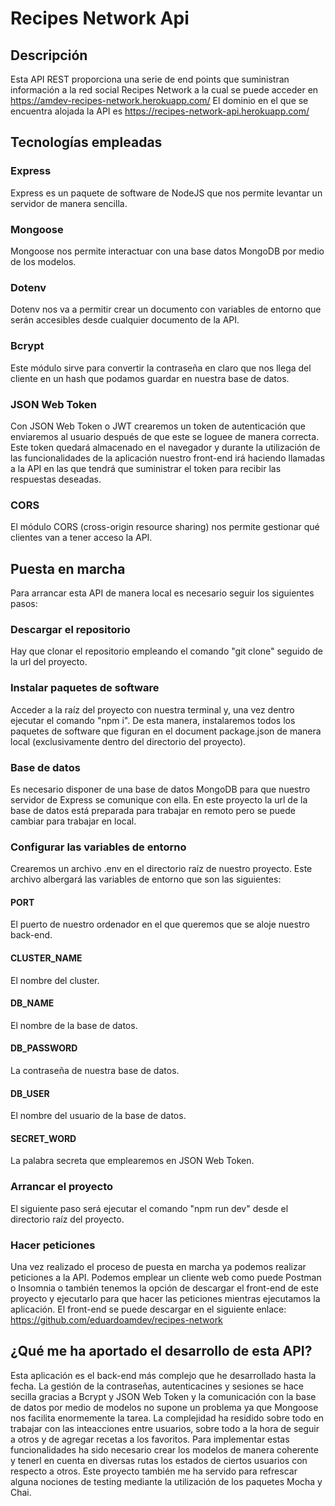 # Recipes Network Api

## Descripción

Esta API REST proporciona una serie de end points que suministran información a la red social Recipes Network a la cual se puede acceder en https://amdev-recipes-network.herokuapp.com/
El dominio en el que se encuentra alojada la API es https://recipes-network-api.herokuapp.com/

## Tecnologías empleadas

### Express

Express es un paquete de software de NodeJS que nos permite levantar un servidor de manera sencilla.

### Mongoose

Mongoose nos permite interactuar con una base datos MongoDB por medio de los modelos.

### Dotenv

Dotenv nos va a permitir crear un documento con variables de entorno que serán accesibles desde cualquier documento de la API.

### Bcrypt

Este módulo sirve para convertir la contraseña en claro que nos llega del cliente en un hash que podamos guardar en nuestra base de datos.

### JSON Web Token

Con JSON Web Token o JWT crearemos un token de autenticación que enviaremos al usuario después de que este se loguee de manera correcta. Este token quedará almacenado en el navegador y durante la utilización de las funcionalidades de la aplicación nuestro front-end irá haciendo llamadas a la API en las que tendrá que suministrar el token para recibir las respuestas deseadas.

### CORS

El módulo CORS (cross-origin resource sharing) nos permite gestionar qué clientes van a tener acceso la API.

## Puesta en marcha

Para arrancar esta API de manera local es necesario seguir los siguientes pasos:

### Descargar el repositorio

Hay que clonar el repositorio empleando el comando "git clone" seguido de la url del proyecto.

### Instalar paquetes de software

Acceder a la raíz del proyecto con nuestra terminal y, una vez dentro ejecutar el comando "npm i". De esta manera, instalaremos todos los paquetes de software que figuran en el document package.json de manera local (exclusivamente dentro del directorio del proyecto).

### Base de datos

Es necesario disponer de una base de datos MongoDB para que nuestro servidor de Express se comunique con ella. En este proyecto la url de la base de datos está preparada para trabajar en remoto pero se puede cambiar para trabajar en local.

### Configurar las variables de entorno

Crearemos un archivo .env en el directorio raíz de nuestro proyecto. Este archivo albergará las variables de entorno que son las siguientes:

#### PORT

El puerto de nuestro ordenador en el que queremos que se aloje nuestro back-end.

#### CLUSTER_NAME

El nombre del cluster.

#### DB_NAME

El nombre de la base de datos.

#### DB_PASSWORD

La contraseña de nuestra base de datos.

#### DB_USER

El nombre del usuario de la base de datos.

#### SECRET_WORD

La palabra secreta que emplearemos en JSON Web Token.

### Arrancar el proyecto

El siguiente paso será ejecutar el comando "npm run dev" desde el directorio raíz del proyecto.

### Hacer peticiones

Una vez realizado el proceso de puesta en marcha ya podemos realizar peticiones a la API.
Podemos emplear un cliente web como puede Postman o Insomnia o también tenemos la opción de descargar el front-end de este proyecto y ejecutarlo para que hacer las peticiones mientras ejecutamos la aplicación.
El front-end se puede descargar en el siguiente enlace: https://github.com/eduardoamdev/recipes-network

## ¿Qué me ha aportado el desarrollo de esta API?

Esta aplicación es el back-end más complejo que he desarrollado hasta la fecha.
La gestión de la contraseñas, autenticacines y sesiones se hace secilla gracias a Bcrypt y JSON Web Token y la comunicación con la base de datos por medio de modelos no supone un problema ya que Mongoose nos facilita enormemente la tarea.
La complejidad ha residido sobre todo en trabajar con las inteacciones entre usuarios, sobre todo a la hora de seguir a otros y de agregar recetas a los favoritos. Para implementar estas funcionalidades ha sido necesario crear los modelos de manera coherente y tenerl en cuenta en diversas rutas los estados de ciertos usuarios con respecto a otros.
Este proyecto también me ha servido para refrescar alguna nociones de testing mediante la utilización de los paquetes Mocha y Chai.